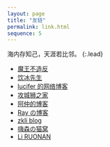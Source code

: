```yaml
---
layout: page
title: "友链"
permalink: link.html
sequence: 5
---
```


海内存知己，天涯若比邻。
{:.lead}

* [魔王不造反](https://blog.biezhi.me/)
* [饮冰先生](https://myanbin.github.io/)
* [lucifer 的网络博客](https://lucifer.ren/blog/)
* [攻城狮之家](http://39.107.34.96/)
* [阿仲的博客](https://banyaner.github.io/)
* [Ray の博客](https://ray916.github.io/)
* [zkli blog](https://lizekui.github.io/)
* [嗨森の猫窝](http://hexenq.com/blog/)
* [Li RUONAN](http://liruonan.tech/)
